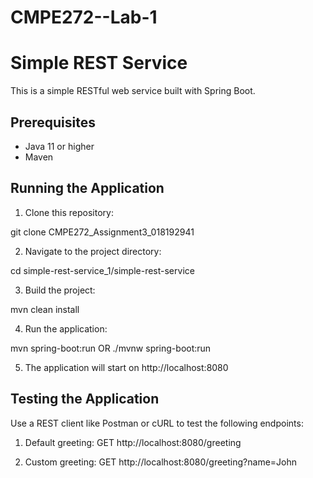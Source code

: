 # CMPE272--Lab-1
# Simple REST Service

This is a simple RESTful web service built with Spring Boot.

## Prerequisites

- Java 11 or higher
- Maven

## Running the Application

1. Clone this repository:

git clone CMPE272_Assignment3_018192941


2. Navigate to the project directory:

cd simple-rest-service_1/simple-rest-service


3. Build the project:

mvn clean install

4. Run the application:

mvn spring-boot:run 
 OR
./mvnw spring-boot:run


5. The application will start on http://localhost:8080

## Testing the Application

Use a REST client like Postman or cURL to test the following endpoints:

1. Default greeting:
GET http://localhost:8080/greeting

2. Custom greeting:
GET http://localhost:8080/greeting?name=John
